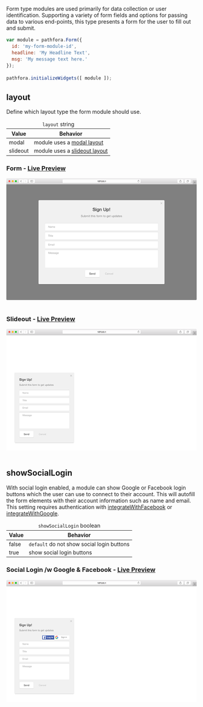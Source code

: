 Form type modules are used primarily for data collection or user identification. Supporting a variety of form fields and options for passing data to various end-points, this type presents a form for the user to fill out and submit.

``` javascript
var module = pathfora.Form({
  id: 'my-form-module-id',
  headline: 'My Headline Text',
  msg: 'My message text here.'
});

pathfora.initializeWidgets([ module ]);
```

## layout

Define which layout type the form module should use.

<table>
  <thead>
    <tr>
      <td colspan="2" align="center"><code>layout</code> string</td>
    </tr>
    <tr>
      <th>Value</th>
      <th>Behavior</th>
    </tr>
  </thead>
  
  <tr>
    <td>modal</td>
    <td>module uses a <a href="../../layouts/modal">modal layout</a></td>
  </tr>
  <tr>
    <td>slideout</td>
    <td>module uses a <a href="../../layouts/slideout">slideout layout</a></td>
  </tr>
</table>


<h3>Form - <a href="../../examples/preview/types/form/modal.html" target="_blank">Live Preview</a></h3>

![Modal Form Module](../examples/img/types/form/modal.png)

<pre data-src="../../examples/src/types/form/modal.js"></pre>


<h3>Slideout - <a href="../../examples/preview/types/form/slideout.html" target="_blank">Live Preview</a></h3>

![Slideout Form Module](../examples/img/types/form/slideout.png)

<pre data-src="../../examples/src/types/form/slideout.js"></pre>


## showSocialLogin

With social login enabled, a module can show Google or Facebook login buttons which the user can use to connect to their account. This will autofill the form elements with their account information such as name and email. This setting requires authentication with [integrateWithFacebook](/api/methods.md#integratewithfacebook) or [integrateWithGoogle](/api/methods.md#integratewithgoogle).

<table>
  <thead>
    <tr>
      <td colspan="2" align="center"><code>showSocialLogin</code> boolean</td>
    </tr>
    <tr>
      <th>Value</th>
      <th>Behavior</th>
    </tr>
  </thead>
  
  <tr>
    <td>false</td>
    <td><code>default</code> do not show social login buttons</td>
  </tr>
  <tr>
    <td>true</td>
    <td>show social login buttons</td>
  </tr>
</table>

<h3>Social Login /w Google &amp; Facebook - <a href="../../examples/preview/types/form/social.html" target="_blank">Live Preview</a></h3>

![Social Login Form Module](../examples/img/types/form/social.png)

<pre data-src="../../examples/src/types/form/social.js"></pre>